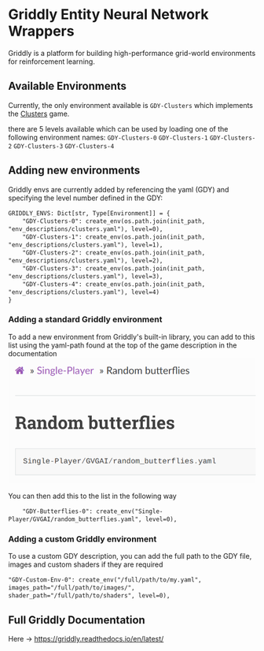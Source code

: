 # Griddly Entity Neural Network Wrappers

Griddly is a platform for building high-performance grid-world environments for reinforcement learning.

## Available Environments

Currently, the only environment available is `GDY-Clusters` which implements the [Clusters](https://griddly.readthedocs.io/en/latest/games/Clusters/index.html) game. 

there are 5 levels available which can be used by loading one of the following environment names:
`GDY-Clusters-0`
`GDY-Clusters-1`
`GDY-Clusters-2`
`GDY-Clusters-3`
`GDY-Clusters-4`

## Adding new environments


Griddly envs are currently added by referencing the yaml (GDY) and specifying the level number defined in the GDY:
```
GRIDDLY_ENVS: Dict[str, Type[Environment]] = {
    "GDY-Clusters-0": create_env(os.path.join(init_path, "env_descriptions/clusters.yaml"), level=0),
    "GDY-Clusters-1": create_env(os.path.join(init_path, "env_descriptions/clusters.yaml"), level=1),
    "GDY-Clusters-2": create_env(os.path.join(init_path, "env_descriptions/clusters.yaml"), level=2),
    "GDY-Clusters-3": create_env(os.path.join(init_path, "env_descriptions/clusters.yaml"), level=3),
    "GDY-Clusters-4": create_env(os.path.join(init_path, "env_descriptions/clusters.yaml"), level=4)
}
```

### Adding a standard Griddly environment
To add a new environment from Griddly's built-in library, you can add to this list using the yaml-path found at the top 
of the game description in the documentation ![GDY Path](images/docs_gdy_path.png)


You can then add this to the list in the following way
```
    "GDY-Butterflies-0": create_env("Single-Player/GVGAI/random_butterflies.yaml", level=0),
```

### Adding a custom Griddly environment

To use a custom GDY description, you can add the full path to the GDY file, images and custom shaders if they are required
```
"GDY-Custom-Env-0": create_env("/full/path/to/my.yaml", images_path="/full/path/to/images/", shader_path="/full/path/to/shaders", level=0),
```


## Full Griddly Documentation

Here -> https://griddly.readthedocs.io/en/latest/